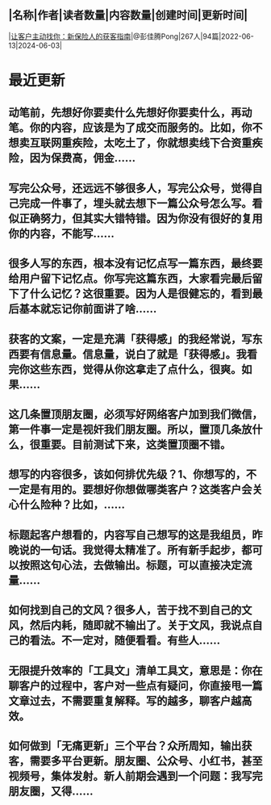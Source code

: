|名称|作者|读者数量|内容数量|创建时间|更新时间|
---
|[让客户主动找你：新保险人的获客指南](https://xiaobot.net/p/Ponghub?refer=0b133df9-27dc-423b-8101-639049001c13)|@彭佳腾Pong|267人|94篇|2022-06-13|2024-06-03|

# 最近更新
## 动笔前，先想好你要卖什么先想好你要卖什么，再动笔。你的内容，应该是为了成交而服务的。比如，你不想卖互联网重疾险，太吃土了，你就想卖线下合资重疾险，因为保费高，佣金......
## 写完公众号，还远远不够很多人，写完公众号，觉得自己完成一件事了，埋头就去想下一篇公众号怎么写。看似正确努力，但其实大错特错。因为你没有很好的复用你的内容，不能写......
## 很多人写的东西，根本没有记忆点写一篇东西，最终要给用户留下记忆点。你写完这篇东西，大家看完最后留下了什么记忆？这很重要。因为人是很健忘的，看到最后基本就忘记你前面讲了啥......
## 获客的文案，一定是充满「获得感」的我经常说，写东西要有信息量。信息量，说白了就是「获得感」。我看完你这些东西，觉得从你这拿走了点什么，很爽。如果......
## 这几条置顶朋友圈，必须写好网络客户加到我们微信，第一件事一定是视奸我们朋友圈。所以，置顶几条放什么，很重要。目前测试下来，这类置顶圈不错。
## 想写的内容很多，该如何排优先级？1、你想写的，不一定是有用的。要想好你想做哪类客户？这类客户会关心什么险种？比如，......
## 标题起客户想看的，内容写自己想写的这是我组员，昨晚说的一句话。我觉得太精准了。所有新手起步，都可以按照这句心法，去做输出。标题，可以直接决定流量......
## 如何找到自己的文风？很多人，苦于找不到自己的文风，然后内耗，随即就不输出了。关于文风，我说点自己的看法。不一定对，随便看看。有些人......
## 无限提升效率的「工具文」清单工具文，意思是：你在聊客户的过程中，客户对一些点有疑问，你直接甩一篇文章过去，不需要重复解释。写的越多，聊客户越高效。
## 如何做到「无痛更新」三个平台？众所周知，输出获客，需要多平台更新。朋友圈、公众号、小红书，甚至视频号，集体发射。新人前期会遇到一个问题：我写完朋友圈，又得......

